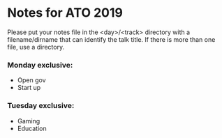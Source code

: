 # Notes for ATO 2019

Please put your notes file in the \<day\>/\<track\> directory with a
filename/dirname that can identify the talk title.  If there is more than one
file, use a directory.


### Monday exclusive:

* Open gov
* Start up

### Tuesday exclusive:

* Gaming
* Education
